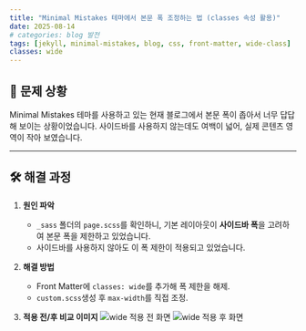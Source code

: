 ```yaml
---
title: "Minimal Mistakes 테마에서 본문 폭 조정하는 법 (classes 속성 활용)"
date: 2025-08-14
# categories: blog 발전
tags: [jekyll, minimal-mistakes, blog, css, front-matter, wide-class]
classes: wide
---
```


## 📌 문제 상황
Minimal Mistakes 테마를 사용하고 있는 현재 블로그에서 본문 폭이 좁아서 너무 답답해 보이는 상황이었습니다. 사이드바를 사용하지 않는데도 여백이 넓어, 실제 콘텐츠 영역이 작아 보였습니다.

---

## 🛠 해결 과정

1. **원인 파악**
   - `_sass` 폴더의 `page.scss`를 확인하니, 기본 레이아웃이 **사이드바 폭**을 고려하여 본문 폭을 제한하고 있었습니다.
   - 사이드바를 사용하지 않아도 이 폭 제한이 적용되고 있었습니다.

2. **해결 방법**
   - Front Matter에 `classes: wide`를 추가해 폭 제한을 해제.
   - `custom.scss`생성 후 `max-width`를 직접 조정.

3. **적용 전/후 비교 이미지**
![wide 적용 전 화면](/assets/images/2025-08-14-wide-class/before.png)
![wide 적용 후 화면](/assets/images/2025-08-14-wide-class/after.png)

